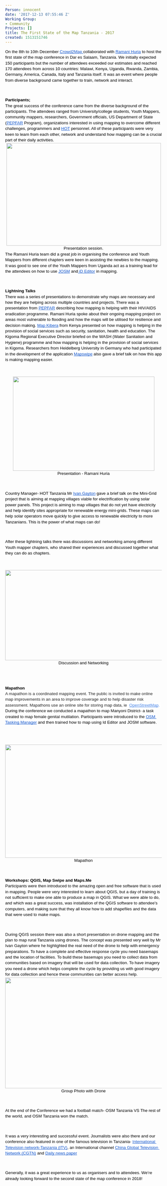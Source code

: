 ```yaml
---
Person: innocent
date: '2017-12-13 07:55:46 Z'
Working Group:
- Community
Projects: []
title: The First State of the Map Tanzania - 2017
created: 1513151746
---
```

<p style="line-height: 1.38; margin-top: 0pt; margin-bottom: 0pt;" dir="ltr"><span style="font-size: 13.999999999999998pt; font-family: Arial; color: #000000; background-color: transparent; font-weight: 400; font-style: normal; font-variant: normal; text-decoration: none; vertical-align: baseline; white-space: pre-wrap;"><span style="font-style: normal; font-variant-ligatures: normal; font-variant-caps: normal; font-weight: 400; background-color: transparent; font-size: 10pt; font-family: Arial;">On the 8th to 10th December </span><a href="http://wiki.openstreetmap.org/wiki/Crowd2Map_Tanzania"><span style="font-size: 10pt; font-family: Arial; color: #1155cc; background-color: transparent; font-weight: 400; font-style: normal; font-variant-ligatures: normal; font-variant-caps: normal; text-decoration-line: underline;">Crowd2Map </span></a><span style="font-style: normal; font-variant-ligatures: normal; font-variant-caps: normal; font-weight: 400; background-color: transparent; font-size: 10pt; font-family: Arial;">collaborated with </span><a href="http://ramanihuria.org/"><span style="font-size: 10pt; font-family: Arial; color: #1155cc; background-color: transparent; font-weight: 400; font-style: normal; font-variant-ligatures: normal; font-variant-caps: normal; text-decoration-line: underline;">Ramani Huria</span></a><span style="font-style: normal; font-variant-ligatures: normal; font-variant-caps: normal; font-weight: 400; background-color: transparent; font-size: 10pt; font-family: Arial;"> to host the first state of the map conference in Dar es Salaam, Tanzania. We initially expected 150 participants but the number of attendees exceeded our estimates and reached 170 attendees from across 10 countries: Malawi, Kenya, Uganda, Rwanda, Zambia, Germany, America, Canada, Italy and Tanzania itself. It was an event where people from diverse background came together to train, network and interact. </span></span></p><p><strong id="docs-internal-guid-4a41ca02-4ed2-25e4-e190-0bdac6018778" style="font-weight: normal;">&nbsp;</strong></p><p style="line-height: 1.38; margin-top: 0pt; margin-bottom: 0pt;" dir="ltr"><span style="font-size: 10pt; font-family: Arial; color: #000000; background-color: transparent; font-weight: bold; font-style: normal; font-variant: normal; text-decoration: none; vertical-align: baseline; white-space: pre-wrap;">Participants; </span></p><p style="line-height: 1.38; margin-top: 0pt; margin-bottom: 0pt;" dir="ltr"><span style="font-size: 10pt; font-family: Arial; color: #000000; background-color: transparent; font-weight: 400; font-style: normal; font-variant: normal; text-decoration: none; vertical-align: baseline; white-space: pre-wrap;">The great success of the conference came from the diverse background of the participants. The attendees ranged from University/college students, Youth Mappers, community mappers, researchers, Government officials, US Department of State (</span><a style="text-decoration: none;" href="https://www.pepfar.gov/"><span style="font-size: 10pt; font-family: Arial; color: #1155cc; background-color: transparent; font-weight: 400; font-style: normal; font-variant: normal; text-decoration: underline; -webkit-text-decoration-skip: none; text-decoration-skip-ink: none; vertical-align: baseline; white-space: pre-wrap;">PEPFAR</span></a><span style="font-size: 10pt; font-family: Arial; color: #000000; background-color: transparent; font-weight: 400; font-style: normal; font-variant: normal; text-decoration: none; vertical-align: baseline; white-space: pre-wrap;"> Program), organizations interested in using mapping to overcome different challenges, programmers and </span><a style="text-decoration: none;" href="https://www.hotosm.org/"><span style="font-size: 10pt; font-family: Arial; color: #1155cc; background-color: transparent; font-weight: 400; font-style: normal; font-variant: normal; text-decoration: underline; -webkit-text-decoration-skip: none; text-decoration-skip-ink: none; vertical-align: baseline; white-space: pre-wrap;">HOT</span></a><span style="font-size: 10pt; font-family: Arial; color: #000000; background-color: transparent; font-weight: 400; font-style: normal; font-variant: normal; text-decoration: none; vertical-align: baseline; white-space: pre-wrap;"> personnel. All of these participants were very keen to learn from each other, network and understand how mapping can be a crucial part of their daily activities.</span></p><p style="line-height: 1.38; margin-top: 0pt; margin-bottom: 0pt; text-align: center;" dir="ltr"><span style="font-size: 10pt; font-family: Arial; color: #000000; background-color: transparent; font-weight: 400; font-style: normal; font-variant: normal; text-decoration: none; vertical-align: baseline; white-space: pre-wrap;"><img style="border: none; transform: rotate(0.00rad); -webkit-transform: rotate(0.00rad);" src="https://lh3.googleusercontent.com/upghGawBvc8k1l5hmQAIYzHO7ufdUo0isduWAawPa6at57yRaUxLeKAV-cIMq1AyATR7xLZ8SkWqE863khoZWUwt256Yb_SD7Om5psY9SyUIZit5InI3RXpaqgDZD2t3JnXKa72i" alt="" width="497" height="330"></span></p><p style="line-height: 1.38; margin-top: 0pt; margin-bottom: 0pt; text-align: center;" dir="ltr"><span style="font-size: 10pt; font-family: Arial; color: #000000; background-color: transparent; font-weight: 400; font-style: normal; font-variant: normal; text-decoration: none; vertical-align: baseline; white-space: pre-wrap;">Presentation session.</span></p><p style="line-height: 1.38; margin-top: 0pt; margin-bottom: 0pt;" dir="ltr"><span style="font-size: 10pt; font-family: Arial; color: #000000; background-color: transparent; font-weight: 400; font-style: normal; font-variant: normal; text-decoration: none; vertical-align: baseline; white-space: pre-wrap;">The Ramani Huria team did a great job in organising the conference and Youth Mappers from different chapters were keen in assisting the newbies to the mapping. It was good to see one of the Youth Mappers from Uganda act as a training lead for the attendees on how to use </span><a style="text-decoration: none;" href="https://josm.openstreetmap.de/"><span style="font-size: 10pt; font-family: Arial; color: #1155cc; background-color: transparent; font-weight: 400; font-style: normal; font-variant: normal; text-decoration: underline; -webkit-text-decoration-skip: none; text-decoration-skip-ink: none; vertical-align: baseline; white-space: pre-wrap;">JOSM</span></a><span style="font-size: 10pt; font-family: Arial; color: #000000; background-color: transparent; font-weight: 400; font-style: normal; font-variant: normal; text-decoration: none; vertical-align: baseline; white-space: pre-wrap;"> and</span><a style="text-decoration: none;" href="https://github.com/openstreetmap/iD"><span style="font-size: 10pt; font-family: Arial; color: #1155cc; background-color: transparent; font-weight: 400; font-style: normal; font-variant: normal; text-decoration: underline; -webkit-text-decoration-skip: none; text-decoration-skip-ink: none; vertical-align: baseline; white-space: pre-wrap;"> iD Editor</span></a><span style="font-size: 10pt; font-family: Arial; color: #000000; background-color: transparent; font-weight: 400; font-style: normal; font-variant: normal; text-decoration: none; vertical-align: baseline; white-space: pre-wrap;"> in mapping. &nbsp;</span></p><p><strong style="font-weight: normal;">&nbsp;</strong></p><p style="line-height: 1.38; margin-top: 0pt; margin-bottom: 0pt;" dir="ltr"><span style="font-size: 10pt; font-family: Arial; color: #000000; background-color: transparent; font-weight: bold; font-style: normal; font-variant: normal; text-decoration: none; vertical-align: baseline; white-space: pre-wrap;">Lightning Talks</span></p><p style="line-height: 1.38; margin-top: 0pt; margin-bottom: 0pt;" dir="ltr"><span style="font-size: 10pt; font-family: Arial; color: #000000; background-color: transparent; font-weight: 400; font-style: normal; font-variant: normal; text-decoration: none; vertical-align: baseline; white-space: pre-wrap;">There was a series of presentations to demonstrate why maps are necessary and how they are helping across multiple countries and projects. There was a presentation from </span><a style="text-decoration: none;" href="https://www.pepfar.gov/"><span style="font-size: 10pt; font-family: Arial; color: #1155cc; background-color: transparent; font-weight: 400; font-style: normal; font-variant: normal; text-decoration: underline; -webkit-text-decoration-skip: none; text-decoration-skip-ink: none; vertical-align: baseline; white-space: pre-wrap;">PEPFAR</span></a><span style="font-size: 10pt; font-family: Arial; color: #000000; background-color: transparent; font-weight: 400; font-style: normal; font-variant: normal; text-decoration: none; vertical-align: baseline; white-space: pre-wrap;"> describing how mapping is helping with their HIV/AIDS eradication programme. Ramani Huria spoke about their ongoing mapping project on areas most vulnerable to flooding and how the maps will be utilised for resilience and decision making. </span><a style="text-decoration: none;" href="http://mapkibera.org/"><span style="font-size: 10pt; font-family: Arial; color: #1155cc; background-color: transparent; font-weight: 400; font-style: normal; font-variant: normal; text-decoration: underline; -webkit-text-decoration-skip: none; text-decoration-skip-ink: none; vertical-align: baseline; white-space: pre-wrap;">Map Kibera</span></a><span style="font-size: 10pt; font-family: Arial; color: #000000; background-color: transparent; font-weight: 400; font-style: normal; font-variant: normal; text-decoration: none; vertical-align: baseline; white-space: pre-wrap;"> from Kenya presented on how mapping is helping in the provision of social services such as security, sanitation, health and education. The Kigoma Regional Executive Director briefed on the WASH (Water Sanitation and Hygiene) programme and how mapping is helping in the provision of social services in Kigoma. Researchers from Heidelberg University in Germany who had participated in the development of the application </span><a style="text-decoration: none;" href="https://play.google.com/store/apps/details?id=org.missingmaps.mapswipe&amp;hl=en"><span style="font-size: 10pt; font-family: Arial; color: #1155cc; background-color: transparent; font-weight: 400; font-style: normal; font-variant: normal; text-decoration: underline; -webkit-text-decoration-skip: none; text-decoration-skip-ink: none; vertical-align: baseline; white-space: pre-wrap;">Mapswipe</span></a><span style="font-size: 10pt; font-family: Arial; color: #000000; background-color: transparent; font-weight: 400; font-style: normal; font-variant: normal; text-decoration: none; vertical-align: baseline; white-space: pre-wrap;"> also gave a brief talk on how this app is making mapping easier.</span></p><p><strong style="font-weight: normal;">&nbsp;</strong></p><p style="line-height: 1.38; margin-top: 0pt; margin-bottom: 0pt; text-align: center;" dir="ltr"><span style="font-size: 10pt; font-family: Arial; color: #000000; background-color: transparent; font-weight: 400; font-style: normal; font-variant: normal; text-decoration: none; vertical-align: baseline; white-space: pre-wrap;"><img style="border: none; transform: rotate(0.00rad); -webkit-transform: rotate(0.00rad);" src="https://lh6.googleusercontent.com/Am8nsSe9u-B006pOeXPxcFcLb17VLmXawnlAgyWTAV4l2ad6S1PBrP2Qa0tRs0FbNAkLKoRYukMvF3ALS_queTGADIdjwA12IK_EaxmcYupyHcoXXklhlmFftun4lCDYCjWlwRCx" alt="" width="455" height="303"></span></p><p style="line-height: 1.38; margin-top: 0pt; margin-bottom: 0pt; text-align: center;" dir="ltr"><span style="font-size: 10pt; font-family: Arial; color: #000000; background-color: transparent; font-weight: 400; font-style: normal; font-variant: normal; text-decoration: none; vertical-align: baseline; white-space: pre-wrap;">Presentation - Ramani Huria</span></p><p><strong style="font-weight: normal;">&nbsp;</strong></p><p style="line-height: 1.38; margin-top: 0pt; margin-bottom: 0pt;" dir="ltr"><span style="font-size: 10pt; font-family: Arial; color: #000000; background-color: transparent; font-weight: 400; font-style: normal; font-variant: normal; text-decoration: none; vertical-align: baseline; white-space: pre-wrap;">Country Manager- HOT Tanzania Mr </span><a style="text-decoration: none;" href="https://ca.linkedin.com/in/ivan-gayton-a6081b29"><span style="font-size: 10pt; font-family: Arial; color: #1155cc; background-color: transparent; font-weight: 400; font-style: normal; font-variant: normal; text-decoration: underline; -webkit-text-decoration-skip: none; text-decoration-skip-ink: none; vertical-align: baseline; white-space: pre-wrap;">Ivan Gayton</span></a><span style="font-size: 10pt; font-family: Arial; color: #000000; background-color: transparent; font-weight: 400; font-style: normal; font-variant: normal; text-decoration: none; vertical-align: baseline; white-space: pre-wrap;"> gave a brief talk on the Mini-Grid project that is aiming at mapping villages viable for electrification by using solar power panels. This project is aiming to map villages that do not yet have electricity and help identify sites appropriate for renewable energy mini-grids. These maps can help solar operators move quickly to give access to renewable electricity to more Tanzanians. This is the power of what maps can do! </span></p><p><strong style="font-weight: normal;">&nbsp;</strong></p><p style="line-height: 1.38; margin-top: 0pt; margin-bottom: 0pt;" dir="ltr"><span style="font-size: 10pt; font-family: Arial; color: #000000; background-color: transparent; font-weight: 400; font-style: normal; font-variant: normal; text-decoration: none; vertical-align: baseline; white-space: pre-wrap;">After these lightning talks there was discussions and networking among different Youth mapper chapters, who shared their experiences and discussed together what they can do as chapters. </span></p><p><strong style="font-weight: normal;">&nbsp;</strong></p><p style="line-height: 1.38; margin-top: 0pt; margin-bottom: 0pt; text-align: center;" dir="ltr"><span style="font-size: 10pt; font-family: Arial; color: #000000; background-color: transparent; font-weight: 400; font-style: normal; font-variant: normal; text-decoration: none; vertical-align: baseline; white-space: pre-wrap;"><img style="border: none; transform: rotate(0.00rad); -webkit-transform: rotate(0.00rad);" src="https://lh4.googleusercontent.com/9nkY0z1vSbHVYOoTtXVFDHsIEAGgbEJyJnE2sQ5tnOR-gV3D75sbEAWqTVdee9JKusAyxhNyoTg4DjY7cmWhl6ZZxdJUQH3XjqYQD681u1djMsczVnzs3dstsejlHTj-LG85THvi" alt="" width="517" height="290"></span></p><p style="line-height: 1.38; margin-top: 0pt; margin-bottom: 0pt; text-align: center;" dir="ltr"><span style="font-size: 10pt; font-family: Arial; color: #000000; background-color: transparent; font-weight: 400; font-style: normal; font-variant: normal; text-decoration: none; vertical-align: baseline; white-space: pre-wrap;">Discussion and Networking</span></p><p><strong style="font-weight: normal;"><br><br></strong></p><p style="line-height: 1.38; margin-top: 0pt; margin-bottom: 0pt;" dir="ltr"><span style="font-size: 10pt; font-family: Arial; color: #000000; background-color: transparent; font-weight: bold; font-style: normal; font-variant: normal; text-decoration: none; vertical-align: baseline; white-space: pre-wrap;">Mapathon</span></p><p style="line-height: 1.38; margin-top: 0pt; margin-bottom: 0pt;" dir="ltr"><span style="font-size: 10pt; font-family: Arial; color: #222222; background-color: #ffffff; font-weight: 400; font-style: normal; font-variant: normal; text-decoration: none; vertical-align: baseline; white-space: pre-wrap;">A mapathon is a coordinated mapping event. The public is invited to make online map improvements in an area to improve coverage and to help disaster risk assessment. Mapathons use an online site for storing map data, ie </span><span style="font-size: 10pt; font-family: Arial; color: #4a86e8; background-color: #ffffff; font-weight: 400; font-style: normal; font-variant: normal; text-decoration: none; vertical-align: baseline; white-space: pre-wrap;">&nbsp;</span><a style="text-decoration: none;" href="https://en.wikipedia.org/wiki/OpenStreetMap"><span style="font-size: 10pt; font-family: Arial; color: #4a86e8; background-color: #ffffff; font-weight: 400; font-style: normal; font-variant: normal; text-decoration: underline; -webkit-text-decoration-skip: none; text-decoration-skip-ink: none; vertical-align: baseline; white-space: pre-wrap;">OpenStreetMap</span></a><span style="font-size: 10pt; font-family: Arial; color: #4a86e8; background-color: #ffffff; font-weight: 400; font-style: normal; font-variant: normal; text-decoration: none; vertical-align: baseline; white-space: pre-wrap;">. </span><span style="font-size: 10pt; font-family: Arial; color: #000000; background-color: #ffffff; font-weight: 400; font-style: normal; font-variant: normal; text-decoration: none; vertical-align: baseline; white-space: pre-wrap;">During the conference we conducted a mapathon to map Manyoni District- a task created to map female genital mutilation. Participants were introduced to the </span><a style="text-decoration: none;" href="https://tasks.hotosm.org/"><span style="font-size: 10pt; font-family: Arial; color: #1155cc; background-color: #ffffff; font-weight: 400; font-style: normal; font-variant: normal; text-decoration: underline; -webkit-text-decoration-skip: none; text-decoration-skip-ink: none; vertical-align: baseline; white-space: pre-wrap;">OSM Tasking Manager</span></a><span style="font-size: 10pt; font-family: Arial; color: #000000; background-color: #ffffff; font-weight: 400; font-style: normal; font-variant: normal; text-decoration: none; vertical-align: baseline; white-space: pre-wrap;"> and then trained how to map using Id Editor and JOSM software.</span></p><p><strong style="font-weight: normal;"><br><br></strong></p><p style="line-height: 1.38; margin-top: 0pt; margin-bottom: 0pt; text-align: center;" dir="ltr"><span style="font-size: 10pt; font-family: Arial; color: #000000; background-color: #ffffff; font-weight: bold; font-style: normal; font-variant: normal; text-decoration: none; vertical-align: baseline; white-space: pre-wrap;"><img style="border: none; transform: rotate(0.00rad); -webkit-transform: rotate(0.00rad);" src="https://lh5.googleusercontent.com/ScM-XIjwOM33FE_v9c49pPfwTaIOs6yz_cZ4eN-ESApYM7rWJwMuSeJ4xqL_Qj1j9G864355m4O8TfS_r4tSz1eVSvf0MRh6j0DYMYZjndX2_S6vTvSWKBfwrGF80ZSdNTTedS3_" alt="" width="547" height="364"></span></p><p style="line-height: 1.38; margin-top: 0pt; margin-bottom: 0pt; text-align: center;" dir="ltr"><span style="font-size: 10pt; font-family: Arial; color: #000000; background-color: #ffffff; font-weight: 400; font-style: normal; font-variant: normal; text-decoration: none; vertical-align: baseline; white-space: pre-wrap;">Mapathon</span></p><p><strong style="font-weight: normal;">&nbsp;</strong></p><p style="line-height: 1.38; margin-top: 0pt; margin-bottom: 0pt;" dir="ltr"><span style="font-size: 10pt; font-family: Arial; color: #000000; background-color: #ffffff; font-weight: bold; font-style: normal; font-variant: normal; text-decoration: none; vertical-align: baseline; white-space: pre-wrap;">Workshops: QGIS, Map Swipe and Maps.Me</span></p><p style="line-height: 1.38; margin-top: 0pt; margin-bottom: 0pt;" dir="ltr"><span style="font-size: 10pt; font-family: Arial; color: #000000; background-color: #ffffff; font-weight: 400; font-style: normal; font-variant: normal; text-decoration: none; vertical-align: baseline; white-space: pre-wrap;">Participants were then introduced to the amazing open and free software that is used in mapping. People were very interested to learn about QGIS, but a day of training is not sufficient to make one able to produce a map in QGIS. What we were able to do, and which was a great success, was installation of the QGIS software to attendee’s computers, and making sure that they all know how to add shapefiles and the data that were used to make maps. </span></p><p><strong style="font-weight: normal;">&nbsp;</strong></p><p style="line-height: 1.38; margin-top: 0pt; margin-bottom: 0pt;" dir="ltr"><span style="font-size: 10pt; font-family: Arial; color: #000000; background-color: #ffffff; font-weight: 400; font-style: normal; font-variant: normal; text-decoration: none; vertical-align: baseline; white-space: pre-wrap;">During QGIS session there was also a short presentation on drone mapping and the plan to map rural Tanzania using drones. The concept was presented very well by Mr Ivan Gayton where he highlighted the real need of the drone to help with emergency preparations. To have a complete and effective response cycle you need basemaps and the location of facilities. To build these basemaps you need to collect data from communities based on imagery that will be used for data collection. To have imagery you need a drone which helps complete the cycle by providing us with good imagery for data collection and hence these communities can better access help.</span></p><p style="line-height: 1.38; margin-top: 0pt; margin-bottom: 0pt; text-align: center;" dir="ltr"><span style="font-size: 10pt; font-family: Arial; color: #000000; background-color: #ffffff; font-weight: 400; font-style: normal; font-variant: normal; text-decoration: none; vertical-align: baseline; white-space: pre-wrap;"><img style="border: none; transform: rotate(0.00rad); -webkit-transform: rotate(0.00rad);" src="https://lh5.googleusercontent.com/7ZM1hYtkacZEWAKlc6OAFH2VajeqKCf3hfILl5DqmSQVVKgfDSTjwoh2cHCMzKCKEt04K6rCF4iSOSrnaLr7qGTDZaEpTu4NrZZYYnzKnBg22TOpXeYwAWXRVUHrCr_GA0XJMgXE" alt="" width="535" height="356"></span></p><p style="line-height: 1.38; margin-top: 0pt; margin-bottom: 0pt; text-align: center;" dir="ltr"><span style="font-size: 10pt; font-family: Arial; color: #000000; background-color: #ffffff; font-weight: 400; font-style: normal; font-variant: normal; text-decoration: none; vertical-align: baseline; white-space: pre-wrap;">Group Photo with Drone</span></p><p><strong style="font-weight: normal;">&nbsp;</strong></p><p style="line-height: 1.38; margin-top: 0pt; margin-bottom: 0pt;" dir="ltr"><span style="font-size: 10pt; font-family: Arial; color: #000000; background-color: #ffffff; font-weight: 400; font-style: normal; font-variant: normal; text-decoration: none; vertical-align: baseline; white-space: pre-wrap;">At the end of the Conference we had a football match- OSM Tanzania VS The rest of the world, and OSM Tanzania won the match.</span></p><p><strong style="font-weight: normal;">&nbsp;</strong></p><p style="line-height: 1.38; margin-top: 0pt; margin-bottom: 0pt;" dir="ltr"><span style="font-size: 10pt; font-family: Arial; color: #000000; background-color: #ffffff; font-weight: 400; font-style: normal; font-variant: normal; text-decoration: none; vertical-align: baseline; white-space: pre-wrap;">It was a very interesting and successful event. Journalists were also there and our conference also featured in one of the famous television in Tanzania- </span><a style="text-decoration: none;" href="http://www.itv.co.tz/"><span style="font-size: 10pt; font-family: Arial; color: #1155cc; background-color: #ffffff; font-weight: 400; font-style: normal; font-variant: normal; text-decoration: underline; -webkit-text-decoration-skip: none; text-decoration-skip-ink: none; vertical-align: baseline; white-space: pre-wrap;">International Television network-Tanzania (ITV)</span></a><span style="font-size: 10pt; font-family: Arial; color: #000000; background-color: #ffffff; font-weight: 400; font-style: normal; font-variant: normal; text-decoration: none; vertical-align: baseline; white-space: pre-wrap;">, an International channel </span><a style="text-decoration: none;" href="https://www.youtube.com/watch?v=IQUpCRW5N6A&amp;feature=youtu.be" target="_blank"><span style="font-size: 10pt; font-family: Arial; color: #1155cc; background-color: #ffffff; font-weight: 400; font-style: normal; font-variant: normal; text-decoration: underline; -webkit-text-decoration-skip: none; text-decoration-skip-ink: none; vertical-align: baseline; white-space: pre-wrap;">China Global Television Network (CGTN)</span></a><span style="font-size: 10pt; font-family: Arial; color: #000000; background-color: #ffffff; font-weight: 400; font-style: normal; font-variant: normal; text-decoration: none; vertical-align: baseline; white-space: pre-wrap;"> and </span><a style="text-decoration: none;" href="https://www.dailynews.co.tz/index.php/home-news/54743-rely-on-maps-to-implement-projects-govt-urged"><span style="font-size: 10pt; font-family: Arial; color: #1155cc; background-color: #ffffff; font-weight: 400; font-style: normal; font-variant: normal; text-decoration: underline; -webkit-text-decoration-skip: none; text-decoration-skip-ink: none; vertical-align: baseline; white-space: pre-wrap;">Daily news paper</span></a></p><p><strong style="font-weight: normal;">&nbsp;</strong></p><p style="line-height: 1.38; margin-top: 0pt; margin-bottom: 0pt;" dir="ltr"><span style="font-size: 10pt; font-family: Arial; color: #000000; background-color: #ffffff; font-weight: 400; font-style: normal; font-variant: normal; text-decoration: none; vertical-align: baseline; white-space: pre-wrap;">Generally, it was a great experience to us as organisers and to attendees. We’re already looking forward to the second state of the map conference in 2018! &nbsp;</span></p><p><span style="font-weight: normal;"><br><br><br><br></span></p>
